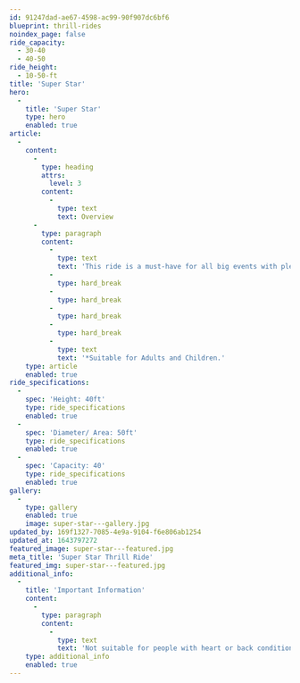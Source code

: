 ```yaml
---
id: 91247dad-ae67-4598-ac99-90f907dc6bf6
blueprint: thrill-rides
noindex_page: false
ride_capacity:
  - 30-40
  - 40-50
ride_height:
  - 10-50-ft
title: 'Super Star'
hero:
  -
    title: 'Super Star'
    type: hero
    enabled: true
article:
  -
    content:
      -
        type: heading
        attrs:
          level: 3
        content:
          -
            type: text
            text: Overview
      -
        type: paragraph
        content:
          -
            type: text
            text: 'This ride is a must-have for all big events with plenty of people. The bravest of riders will only dare to have a go as this ride takes off into the air at speed. It is a real classic that never fails to disappoint, with the height the seats reach it can be spotted from a long way off.'
          -
            type: hard_break
          -
            type: hard_break
          -
            type: hard_break
          -
            type: hard_break
          -
            type: text
            text: '*Suitable for Adults and Children.'
    type: article
    enabled: true
ride_specifications:
  -
    spec: 'Height: 40ft'
    type: ride_specifications
    enabled: true
  -
    spec: 'Diameter/ Area: 50ft'
    type: ride_specifications
    enabled: true
  -
    spec: 'Capacity: 40'
    type: ride_specifications
    enabled: true
gallery:
  -
    type: gallery
    enabled: true
    image: super-star---gallery.jpg
updated_by: 169f1327-7085-4e9a-9104-f6e806ab1254
updated_at: 1643797272
featured_image: super-star---featured.jpg
meta_title: 'Super Star Thrill Ride'
featured_img: super-star---featured.jpg
additional_info:
  -
    title: 'Important Information'
    content:
      -
        type: paragraph
        content:
          -
            type: text
            text: 'Not suitable for people with heart or back conditions or of a nervous disposition should avoid riding. Other medical conditions that may preclude riding include pregnancy, recent surgery, broken bones, or neck problems.'
    type: additional_info
    enabled: true
---
```

